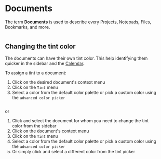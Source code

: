# Documents

The term **Documents** is used to describe every [Projects](../projects), Notepads, Files, Bookmarks, and more.

<img :src="$withBase('/assets/img/general/documents.png')">

## Changing the tint color

The documents can have their own tint color. This help identifying them quicker in the sidebar and the [Calendar](./calendar.md).

To assign a tint to a document:

1. Click on the desired document's context menu
2. Click on the `Tint` menu
3. Select a color from the default color palette or pick a custom color using the `advanced color picker`

<img :src="$withBase('/assets/img/general/document-tint-1.png')">

or

1. Click and select the document for whom you need to change the tint color from the sidebar
2. Click on the document's context menu
3. Click on the `Tint` menu
4. Select a color from the default color palette or pick a custom color using the `advanced color picker`
5. Or simply click and select a different color from the tint picker

<img :src="$withBase('/assets/img/general/document-tint-2.png')">